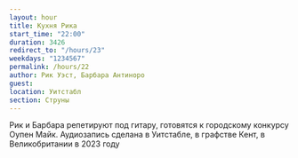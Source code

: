 ```yaml
---
layout: hour
title: Кухня Рика
start_time: "22:00"
duration: 3426
redirect_to: "/hours/23"
weekdays: "1234567"
permalink: /hours/22
author: Рик Уэст, Барбара Антиноро
guest:   
location: Уитстабл
section: Струны
---
```


Рик и Барбара репетируют под гитару, готовятся к городскому конкурсу Оупен Майк. Аудиозапись сделана в Уитстабле, в графстве Кент, в Великобритании в 2023 году 
